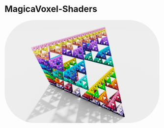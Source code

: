 # MagicaVoxel-Shaders
<a href="url"><img src="export/snap2023-08-31-21-00-08.png" width="512" style="border-radius:100px;margin-left:auto;"/></a>

